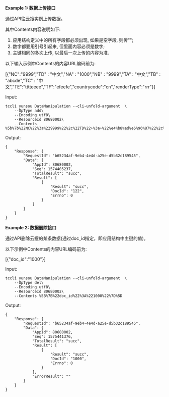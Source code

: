 **Example 1: 数据上传接口**

通过API往云搜实例上传数据。

其中Contents内容说明如下:
1. 应用结构定义中的所有字段都必须出现, 如果是空字段, 则传"";
2. 数字都要用引号引起来, 但里面内容必须是数字;
3. 主键相同的多次上传, 以最后一次上传的内容为准.

以下输入示例中Contents的内容URL编码前为:

[{"NC":"9999","TD" : "中文","NA" : "1000","NB" : "9999","TA" : "中文","TB" : "abcde","TC" : "中文","TE":"tttteeee","TF":"efeefe","countrycode":"cn","renderType":"rrr"}]

Input: 

```
tccli yunsou DataManipulation --cli-unfold-argument  \
    --OpType add\
    --Encoding utf8\
    --ResourceId 80680002\
    --Contents %5b%7b%22NC%22%3a%229999%22%2c%22TD%22+%3a+%22%e4%b8%ad%e6%96%87%22%2c%22NA%22+%3a+%221000%22%2c%22NB%22+%3a+%229999%22%2c%22TA%22+%3a+%22%e4%b8%ad%e6%96%87%22%2c%22TB%22+%3a+%22abcde%22%2c%22TC%22+%3a+%22%e4%b8%ad%e6%96%87%22%2c%22TE%22%3a%22tttteeee%22%2c%22TF%22%3a%22efeefe%22%2c%22countrycode%22%3a%22cn%22%2c%22renderType%22%3a%22rrr%22%7d%5d
```

Output: 
```
{
    "Response": {
        "RequestId": "b65234af-9eb4-4e4d-a25e-d5b32c189545",
        "Data": {
            "AppId": 80680002,
            "Seq": 1574405237,
            "TotalResult": "succ",
            "Result": [
                {
                    "Result": "succ",
                    "DocId": "122",
                    "Errno": 0
                }
            ]
        }
    }
}
```

**Example 2: 数据删除接口**

通过API删除云搜的某条数据(通过doc_id指定，即应用结构中主键的值)。

以下示例中Contents的内容URL编码前为:

[{"doc_id":"1000"}]

Input: 

```
tccli yunsou DataManipulation --cli-unfold-argument  \
    --OpType del\
    --Encoding utf8\
    --ResourceId 80680002\
    --Contents %5B%7B%22doc_id%22%3A%221000%22%7D%5D
```

Output: 
```
{
    "Response": {
        "RequestId": "b65234af-9eb4-4e4d-a25e-d5b32c189545",
        "Data": {
            "AppId": 80680002,
            "Seq": 1575441376,
            "TotalResult": "succ",
            "Result": [
                {
                    "Result": "succ",
                    "DocId": "1000",
                    "Errno": 0
                }
            ],
            "ErrorResult": ""
        }
    }
}
```

